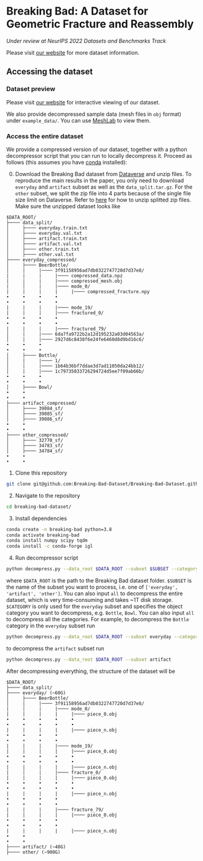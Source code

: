 # Breaking Bad: A Dataset for Geometric Fracture and Reassembly

*Under review at NeurIPS 2022 Datasets and Benchmarks Track*

Please visit [our website](https://breaking-bad-dataset.github.io) for more dataset information.

## Accessing the dataset

### Dataset preview

Please visit [our website](https://breaking-bad-dataset.github.io) for interactive viewing of our dataset.

We also provide decompressed sample data (mesh files in `obj` format) under `example_data/`.
You can use [MeshLab](https://www.meshlab.net/) to view them.

### Access the entire dataset

We provide a compressed version of our dataset, together with a python decompressor script that you can run to locally decompress it. Proceed as follows (this assumes you have [conda](https://docs.conda.io/projects/conda/en/latest/user-guide/install/index.html) installed):

0. Download the Breaking Bad dataset from [Dataverse](https://doi.org/10.5683/SP3/LZNPKB) and unzip files.
To reproduce the main results in the paper, you only need to download `everyday` and `artifact` subset as well as the `data_split.tar.gz`.
For the `other` subset, we split the zip file into 4 parts because of the single file size limit on Dataverse.
Refer to [here](https://unix.stackexchange.com/questions/40480/how-to-unzip-a-multipart-spanned-zip-on-linux) for how to unzip splitted zip files.
Make sure the unzipped dataset looks like
```
$DATA_ROOT/
├──── data_split/
│     ├──── everyday.train.txt
│     ├──── everyday.val.txt
│     ├──── artifact.train.txt
│     ├──── artifact.val.txt
│     ├──── other.train.txt
│     ├──── other.val.txt
├──── everyday_compressed/
│     ├──── BeerBottle/
│     |     |──── 3f91158956ad7db0322747720d7d37e8/
|     |     |     |──── compressed_data.npz
|     |     |     |──── compressed_mesh.obj
|     │     |     |──── mode_0/
|     |     |     |     |──── compressed_fracture.npy
•     •     •     •
•     •     •     •
|     |     |     |──── mode_19/
|     |     |     |──── fractured_0/
•     •     •     •
•     •     •     •
|     |     |     |──── fractured_79/
│     |     |──── 6da7fa9722b2a12d195232a03d04563a/
│     |     |──── 2927d6c8438f6e24fe6460d8d9bd16c6/
•     •     •
•     •     •
│     ├──── Bottle/
│     |     |──── 1/
│     |     |──── 1b64b36bf7ddae3d7ad11050da24bb12/
│     |     |──── 1c79735033726294724d5ee7f09ab66b/
•     •     •
•     •     •
│     ├──── Bowl/
•     •
•     •
├──── artifact_compressed/
│     ├──── 39084_sf/
│     ├──── 39085_sf/
│     ├──── 39086_sf/
•     •
•     •
├──── other_compressed/
│     ├──── 32770_sf/
│     ├──── 34783_sf/
│     ├──── 34784_sf/
•     •
•     •
```
1. Clone this repository
```bash
git clone git@github.com:Breaking-Bad-Dataset/Breaking-Bad-Dataset.github.io.git breaking-bad-dataset
```
2. Navigate to the repository
```bash
cd breaking-bad-dataset/
```
3. Install dependencies
```bash
conda create -n breaking-bad python=3.8
conda activate breaking-bad
conda install numpy scipy tqdm
conda install -c conda-forge igl
```
4. Run decompressor script
```bash
python decompress.py --data_root $DATA_ROOT --subset $SUBSET --category $CATEGORY
```
where `$DATA_ROOT` is the path to the Breaking Bad dataset folder.
`$SUBSET` is the name of the subset you want to process, i.e. one of `['everyday', 'artifact', 'other']`.
You can also input `all` to decompress the entire dataset, which is very time-consuming and takes ~1T disk storage.
`$CATEGORY` is only used for the `everyday` subset and specifies the object category you want to decompress, e.g. `Bottle`, `Bowl`.
You can also input `all` to decompress all the categories.
For example, to decompress the `Bottle` category in the `everyday` subset run
```bash
python decompress.py --data_root $DATA_ROOT --subset everyday --category Bottle
```
to decompress the `artifact` subset run
```bash
python decompress.py --data_root $DATA_ROOT --subset artifact
```

After decompressing everything, the structure of the dataset will be
```
$DATA_ROOT/
├──── data_split/
├──── everyday/ (~60G)
│     ├──── BeerBottle/
│     |     |──── 3f91158956ad7db0322747720d7d37e8/
|     │     |     |──── mode_0/
|     |     |     |     |──── piece_0.obj
•     •     •     •     •
•     •     •     •     •
|     |     |     |     |──── piece_n.obj
•     •     •     •
•     •     •     •
|     |     |     |──── mode_19/
|     |     |     |     |──── piece_0.obj
•     •     •     •     •
•     •     •     •     •
|     |     |     |     |──── piece_n.obj
|     │     |     |──── fracture_0/
|     |     |     |     |──── piece_0.obj
•     •     •     •     •
•     •     •     •     •
|     |     |     |     |──── piece_n.obj
•     •     •     •
•     •     •     •
|     |     |     |──── fracture_79/
|     |     |     |     |──── piece_0.obj
•     •     •     •
•     •     •     •
|     |     |     |     |──── piece_n.obj
•     •
•     •
├──── artifact/ (~40G)
├──── other/ (~900G)
```
